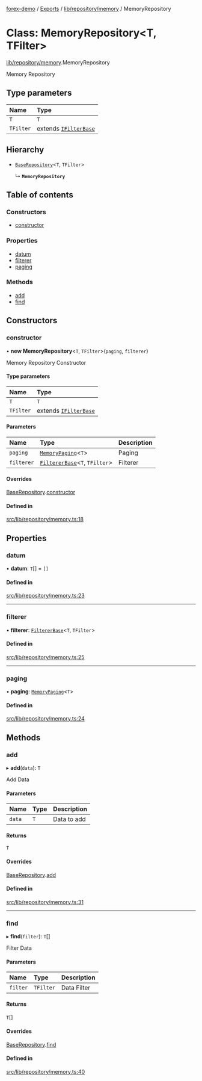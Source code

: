[forex-demo](../README.md) / [Exports](../modules.md) / [lib/repository/memory](../modules/lib_repository_memory.md) / MemoryRepository

# Class: MemoryRepository<T, TFilter\>

[lib/repository/memory](../modules/lib_repository_memory.md).MemoryRepository

Memory Repository

## Type parameters

| Name      | Type                                                            |
| :-------- | :-------------------------------------------------------------- |
| `T`       | `T`                                                             |
| `TFilter` | extends [`IFilterBase`](../interfaces/lib_model.IFilterBase.md) |

## Hierarchy

- [`BaseRepository`](lib_repository_base.BaseRepository.md)<`T`, `TFilter`\>

  ↳ **`MemoryRepository`**

## Table of contents

### Constructors

- [constructor](lib_repository_memory.MemoryRepository.md#constructor)

### Properties

- [datum](lib_repository_memory.MemoryRepository.md#datum)
- [filterer](lib_repository_memory.MemoryRepository.md#filterer)
- [paging](lib_repository_memory.MemoryRepository.md#paging)

### Methods

- [add](lib_repository_memory.MemoryRepository.md#add)
- [find](lib_repository_memory.MemoryRepository.md#find)

## Constructors

### constructor

• **new MemoryRepository**<`T`, `TFilter`\>(`paging`, `filterer`)

Memory Repository Constructor

#### Type parameters

| Name      | Type                                                            |
| :-------- | :-------------------------------------------------------------- |
| `T`       | `T`                                                             |
| `TFilter` | extends [`IFilterBase`](../interfaces/lib_model.IFilterBase.md) |

#### Parameters

| Name       | Type                                                            | Description |
| :--------- | :-------------------------------------------------------------- | :---------- |
| `paging`   | [`MemoryPaging`](lib_paging.MemoryPaging.md)<`T`\>              | Paging      |
| `filterer` | [`FiltererBase`](lib_filterer.FiltererBase.md)<`T`, `TFilter`\> | Filterer    |

#### Overrides

[BaseRepository](lib_repository_base.BaseRepository.md).[constructor](lib_repository_base.BaseRepository.md#constructor)

#### Defined in

[src/lib/repository/memory.ts:18](https://github.com/suphero/forex-demo/blob/e73074c/src/lib/repository/memory.ts#L18)

## Properties

### datum

• **datum**: `T`[] = `[]`

#### Defined in

[src/lib/repository/memory.ts:23](https://github.com/suphero/forex-demo/blob/e73074c/src/lib/repository/memory.ts#L23)

---

### filterer

• **filterer**: [`FiltererBase`](lib_filterer.FiltererBase.md)<`T`, `TFilter`\>

#### Defined in

[src/lib/repository/memory.ts:25](https://github.com/suphero/forex-demo/blob/e73074c/src/lib/repository/memory.ts#L25)

---

### paging

• **paging**: [`MemoryPaging`](lib_paging.MemoryPaging.md)<`T`\>

#### Defined in

[src/lib/repository/memory.ts:24](https://github.com/suphero/forex-demo/blob/e73074c/src/lib/repository/memory.ts#L24)

## Methods

### add

▸ **add**(`data`): `T`

Add Data

#### Parameters

| Name   | Type | Description |
| :----- | :--- | :---------- |
| `data` | `T`  | Data to add |

#### Returns

`T`

#### Overrides

[BaseRepository](lib_repository_base.BaseRepository.md).[add](lib_repository_base.BaseRepository.md#add)

#### Defined in

[src/lib/repository/memory.ts:31](https://github.com/suphero/forex-demo/blob/e73074c/src/lib/repository/memory.ts#L31)

---

### find

▸ **find**(`filter`): `T`[]

Filter Data

#### Parameters

| Name     | Type      | Description |
| :------- | :-------- | :---------- |
| `filter` | `TFilter` | Data Filter |

#### Returns

`T`[]

#### Overrides

[BaseRepository](lib_repository_base.BaseRepository.md).[find](lib_repository_base.BaseRepository.md#find)

#### Defined in

[src/lib/repository/memory.ts:40](https://github.com/suphero/forex-demo/blob/e73074c/src/lib/repository/memory.ts#L40)
